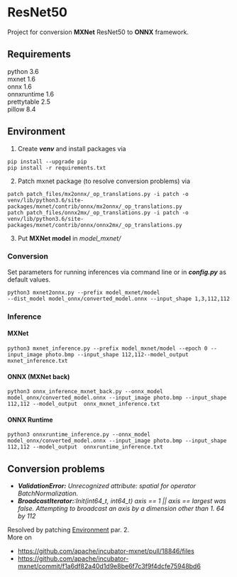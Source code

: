 # ResNet50
Project for conversion **MXNet** ResNet50 to **ONNX** framework.

## Requirements
python 3.6 \
mxnet 1.6 \
onnx 1.6 \
onnxruntime 1.6 \
prettytable 2.5 \
pillow 8.4 

## Environment 
1. Create **_venv_** and install packages via 
```console
pip install --upgrade pip
pip install -r requirements.txt
```
2. Patch mxnet package (to resolve conversion problems) via
```console
patch patch_files/mx2onnx/_op_translations.py -i patch -o venv/lib/python3.6/site-packages/mxnet/contrib/onnx/mx2onnx/_op_translations.py
patch patch_files/onnx2mx/_op_translations.py -i patch -o venv/lib/python3.6/site-packages/mxnet/contrib/onnx/onnx2mx/_op_translations.py
```
3. Put **MXNet model** in _model_mxnet/_


### Conversion
Set parameters for running inferences via command line or in **_config.py_** as default values.

```console
python3 mxnet2onnx.py --prefix model_mxnet/model 
--dist_model model_onnx/converted_model.onnx --input_shape 1,3,112,112
```


### Inference

#### MXNet
```console
python3 mxnet_inference.py --prefix model_mxnet/model --epoch 0 --input_image photo.bmp --input_shape 112,112--model_output  mxnet_inference.txt
```

#### ONNX (MXNet back)
```console
python3 onnx_inference_mxnet_back.py --onnx_model model_onnx/converted_model.onnx --input_image photo.bmp --input_shape 112,112 --model_output  onnx_mxnet_inference.txt
```


#### ONNX Runtime
```console
python3 onnxruntime_inference.py --onnx_model model_onnx/converted_model.onnx --input_image photo.bmp --input_shape 112,112 --model_output  onnxruntime_inference.txt 
```


## Conversion problems 
* _**ValidationError:** Unrecognized attribute: spatial for operator BatchNormalization._ 
* _**BroadcastIterator:**:Init(int64_t, int64_t) axis == 1 || axis == largest was false. Attempting to broadcast an axis by a dimension other than 1. 64 by 112_

Resolved by patching [Environment](#Environment) par. 2. \
More on
* https://github.com/apache/incubator-mxnet/pull/18846/files
* https://github.com/apache/incubator-mxnet/commit/f1a6df82a40d1d9e8be6f7c3f9f4dcfe75948bd6